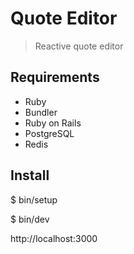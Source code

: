 # Quote Editor

> Reactive quote editor

## Requirements

- Ruby
- Bundler
- Ruby on Rails
- PostgreSQL
- Redis

## Install

$ bin/setup

$ bin/dev

http://localhost:3000
